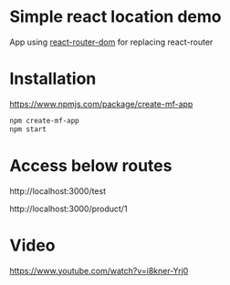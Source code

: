 # Simple react location demo

App using [react-router-dom](https://www.npmjs.com/package/react-router-dom)
for replacing react-router

# Installation

https://www.npmjs.com/package/create-mf-app

```sh
npm create-mf-app 
npm start
```


# Access below routes

 http://localhost:3000/test

 http://localhost:3000/product/1


 # Video
 
 https://www.youtube.com/watch?v=i8kner-Yrj0